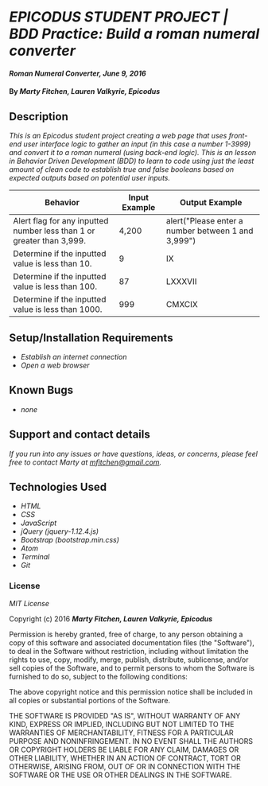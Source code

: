 # _EPICODUS STUDENT PROJECT | BDD Practice: Build a roman numeral converter_

#### _Roman Numeral Converter, June 9, 2016_

#### By _**Marty Fitchen, Lauren Valkyrie, Epicodus**_

## Description

_This is an Epicodus student project creating a web page that uses front-end user interface logic to gather an input (in this case a number 1-3999) and convert it to a roman numeral (using back-end logic). This is an lesson in Behavior Driven Development (BDD) to learn to code using just the least amount of clean code to establish true and false booleans based on expected outputs based on potential user inputs._

Behavior  | Input Example | Output Example
------------- | ------------- | -------------
Alert flag for any inputted number less than 1 or greater than 3,999.  | 4,200  | alert("Please enter a number between 1 and 3,999")
Determine if the inputted value is less than 10.  | 9  | IX
Determine if the inputted value is less than 100.  | 87  | LXXXVII
Determine if the inputted value is less than 1000.  | 999  | CMXCIX


## Setup/Installation Requirements

* _Establish an internet connection_
* _Open a web browser_

## Known Bugs

* _none_

## Support and contact details

_If you run into any issues or have questions, ideas, or concerns, please feel free to contact Marty at <a href="mailto:mfitchen@gmail.com">mfitchen@gmail.com</a>._

## Technologies Used

* _HTML_
* _CSS_
* _JavaScript_
* _jQuery (jquery-1.12.4.js)_
* _Bootstrap (bootstrap.min.css)_
* _Atom_
* _Terminal_
* _Git_

### License

*MIT License*

Copyright (c) 2016 **_Marty Fitchen, Lauren Valkyrie, Epicodus_**

Permission is hereby granted, free of charge, to any person obtaining a copy of this software and associated documentation files (the "Software"), to deal in the Software without restriction, including without limitation the rights to use, copy, modify, merge, publish, distribute, sublicense, and/or sell copies of the Software, and to permit persons to whom the Software is furnished to do so, subject to the following conditions:

The above copyright notice and this permission notice shall be included in all copies or substantial portions of the Software.

THE SOFTWARE IS PROVIDED "AS IS", WITHOUT WARRANTY OF ANY KIND, EXPRESS OR IMPLIED, INCLUDING BUT NOT LIMITED TO THE WARRANTIES OF MERCHANTABILITY, FITNESS FOR A PARTICULAR PURPOSE AND NONINFRINGEMENT. IN NO EVENT SHALL THE AUTHORS OR COPYRIGHT HOLDERS BE LIABLE FOR ANY CLAIM, DAMAGES OR OTHER LIABILITY, WHETHER IN AN ACTION OF CONTRACT, TORT OR OTHERWISE, ARISING FROM, OUT OF OR IN CONNECTION WITH THE SOFTWARE OR THE USE OR OTHER DEALINGS IN THE SOFTWARE.
